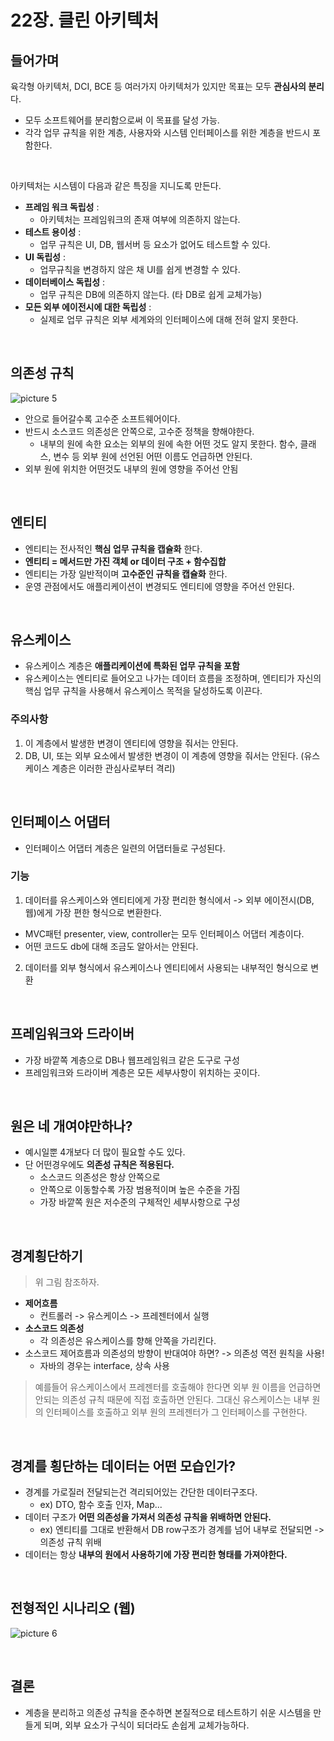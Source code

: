 # 22장. 클린 아키텍처

## 들어가며

육각형 아키텍처, DCI, BCE 등 여러가지 아키텍처가 있지만 목표는 모두 **관심사의 분리** 다.

- 모두 소프트웨어를 분리함으로써 이 목표를 달성 가능.
- 각각 업무 규칙을 위한 계층, 사용자와 시스템 인터페이스를 위한 계층을 반드시 포함한다.

<br/>

아키텍처는 시스템이 다음과 같은 특징을 지니도록 만든다.

- **프레임 워크 독립성** :
    - 아키텍처는 프레임워크의 존재 여부에 의존하지 않는다.
- **테스트 용이성** :
    - 업무 규칙은 UI, DB, 웹서버 등 요소가 없어도 테스트할 수 있다.
- **UI 독립성** :
    - 업무규칙을 변경하지 않은 채 UI를 쉽게 변경할 수 있다.
- **데이터베이스 독립성** :
    - 업무 규칙은 DB에 의존하지 않는다. (타 DB로 쉽게 교체가능)
- **모든 외부 에이전시에 대한 독립성** :
    - 실제로 업무 규칙은 외부 세계와의 인터페이스에 대해 전혀 알지 못한다.

<br/>

## 의존성 규칙

![picture 5](../images/3c78f27baca8d354389f1e6aa334edbe21537638694c73b0299980ac8d0e2222.png)

- 안으로 들어갈수록 고수준 소프트웨어이다.
- 반드시 소스코드 의존성은 안쪽으로, 고수준 정책을 향해야한다.
    - 내부의 원에 속한 요소는 외부의 원에 속한 어떤 것도 알지 못한다. 함수, 클래스, 변수 등 외부 원에 선언된 어떤 이름도 언급하면 안된다.
- 외부 원에 위치한 어떤것도 내부의 원에 영향을 주어선 안됨

<br/>

## 엔티티

- 엔티티는 전사적인 **핵심 업무 규칙을 캡슐화** 한다.
- **엔티티 = 메서드만 가진 객체 or 데이터 구조 + 함수집합**
- 엔티티는 가장 일반적이며 **고수준인 규칙을 캡슐화** 한다.
- 운영 관점에서도 애플리케이션이 변경되도 엔티티에 영향을 주어선 안된다.

<br/>

## 유스케이스

- 유스케이스 계층은 **애플리케이션에 특화된 업무 규칙을 포함**
- 유스케이스는 엔티티로 들어오고 나가는 데이터 흐름을 조정하며, 엔티티가 자신의 핵심 업무 규칙을 사용해서 유스케이스 목적을 달성하도록 이끈다.

### 주의사항

1. 이 계층에서 발생한 변경이 엔티티에 영향을 줘서는 안된다.
2. DB, UI, 또는 외부 요소에서 발생한 변경이 이 계층에 영향을 줘서는 안된다. (유스케이스 계층은 이러한 관심사로부터 격리)

<br/>

## 인터페이스 어댑터

- 인터페이스 어댑터 계층은 일련의 어댑터들로 구성된다.

### 기능

1. 데이터를 유스케이스와 엔티티에게 가장 편리한 형식에서 -> 외부 에이전시(DB, 웹)에게 가장 편한 형식으로 변환한다.

- MVC패턴 presenter, view, controller는 모두 인터페이스 어댑터 계층이다.
- 어떤 코드도 db에 대해 조금도 알아서는 안된다.

2. 데이터를 외부 형식에서 유스케이스나 엔티티에서 사용되는 내부적인 형식으로 변환

<br/>

## 프레임워크와 드라이버

- 가장 바깥쪽 계층으로 DB나 웹프레임워크 같은 도구로 구성
- 프레임워크와 드라이버 계층은 모든 세부사항이 위치하는 곳이다.

<br/>

## 원은 네 개여야만하나?

- 예시일뿐 4개보다 더 많이 필요할 수도 있다.
- 단 어떤경우에도 **의존성 규칙은 적용된다.**
    - 소스코드 의존성은 항상 안쪽으로
    - 안쪽으로 이동할수록 가장 범용적이며 높은 수준을 가짐
    - 가장 바깥쪽 원은 저수준의 구체적인 세부사항으로 구성

<br/>

## 경계횡단하기

> 위 그림 참조하자.

- **제어흐름**
    - 컨트롤러 -> 유스케이스 -> 프레젠터에서 실행
- **소스코드 의존성**
    - 각 의존성은 유스케이스를 향해 안쪽을 가리킨다.
- 소스코드 제어흐름과 의존성의 방향이 반대여야 하면? -> 의존성 역전 원칙을 사용!
    - 자바의 경우는 interface, 상속 사용

> 예를들어 유스케이스에서 프레젠터를 호출해야 한다면 외부 원 이름을 언급하면 안되는 의존성 규칙 때문에 직접 호출하면 안된다. 그대신 유스케이스는 내부 원의 인터페이스를 호출하고 외부 원의 프레젠터가 그 인터페이스를 구현한다.

<br/>

## 경계를 횡단하는 데이터는 어떤 모습인가?

- 경계를 가로질러 전달되는건 격리되어있는 간단한 데이터구조다.
    - ex) DTO, 함수 호출 인자, Map...
- 데이터 구조가 **어떤 의존성을 가져서 의존성 규칙을 위배하면 안된다.**
    - ex) 엔티티를 그대로 반환해서 DB row구조가 경계를 넘어 내부로 전달되면 -> 의존성 규칙 위배
- 데이터는 항상 **내부의 원에서 사용하기에 가장 편리한 형태를 가져야한다.**

<br/>

## 전형적인 시나리오 (웹)

![picture 6](../images/beed1322638e714198909d87d698e67aff92c8cc0a05bdf512ca661ad53af263.png)


<br/>

## 결론

- 계층을 분리하고 의존성 규칙을 준수하면 본질적으로 테스트하기 쉬운 시스템을 만들게 되며, 외부 요소가 구식이 되더라도 손쉽게 교체가능하다.
